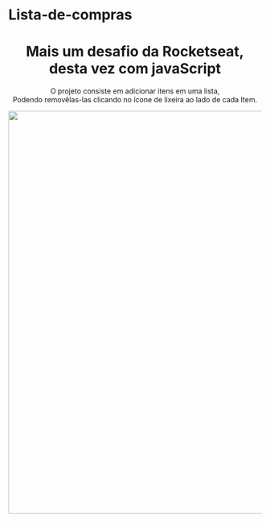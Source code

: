 # Lista-de-compras
 <div align="center">
 <h1>
 Mais um desafio da Rocketseat, desta vez com javaScript
 </h1>
 <p>
 O projeto consiste em adicionar itens em uma lista, <br>Podendo removêlas-las clicando no ícone de lixeira ao lado de cada Item. 
</p> 
  <img src="https://github.com/user-attachments/assets/45dafcdb-572c-4169-ab34-9e4842e2416f" width="800"/>
</div>
